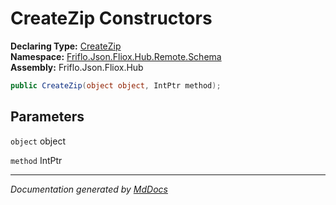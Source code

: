 ﻿<!--  
  <auto-generated>   
    The contents of this file were generated by a tool.  
    Changes to this file may be list if the file is regenerated  
  </auto-generated>   
-->

# CreateZip Constructors

**Declaring Type:** [CreateZip](../index.md)  
**Namespace:** [Friflo.Json.Fliox.Hub.Remote.Schema](../../index.md)  
**Assembly:** Friflo.Json.Fliox.Hub

```csharp
public CreateZip(object object, IntPtr method);
```

## Parameters

`object`  object

`method`  IntPtr

___

*Documentation generated by [MdDocs](https://github.com/ap0llo/mddocs)*
